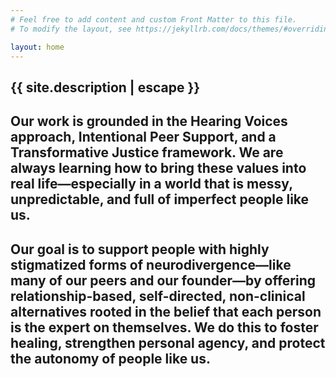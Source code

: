 ```yaml
---
# Feel free to add content and custom Front Matter to this file.
# To modify the layout, see https://jekyllrb.com/docs/themes/#overriding-theme-defaults

layout: home
---
```

<h2>{{ site.description | escape }}</h2>
<h2>Our work is grounded in the Hearing Voices approach, Intentional Peer Support, and a Transformative Justice framework. We are always learning how to bring these values into real life—especially in a world that is messy, unpredictable, and full of imperfect people like us.</h2>
<h2>Our goal is to support people with highly stigmatized forms of neurodivergence—like many of our peers and our founder—by offering relationship-based, self-directed, non-clinical alternatives rooted in the belief that each person is the expert on themselves. We do this to foster healing, strengthen personal agency, and protect the autonomy of people like us.</h2>